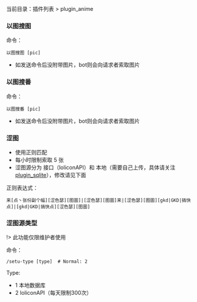 当前目录：插件列表 > plugin_anime

### 以图搜图

命令：
```shell
以图搜图 [pic]
```

- 如发送命令后没附带图片，bot则会向请求者索取图片

### 以图搜番

命令：
```shell
以图搜番 [pic]
```

- 如发送命令后没附带图片，bot则会向请求者索取图片

### 涩图

- 使用正则匹配
- 每小时限制索取 5 张
- 涩图源分为 接口（loliconAPI）和 本地（需要自己上传，具体请关注 [plugin_sqlite](modules/plugin_sqlite.md)），修改请见下面

正则表达式：
```
来[点丶张份副个幅][涩色瑟][图圖]|[涩色瑟][图圖]来|[涩色瑟][图圖][gkd|GKD|搞快点]|[gkd|GKD|搞快点][涩色瑟][图圖]
```

### 涩图源类型

!> 此功能仅限维护者使用

命令：
```shell
/setu-type [type]  # Normal: 2
```

Type:
- 1  本地数据库
- 2  loliconAPI（每天限制300次）
